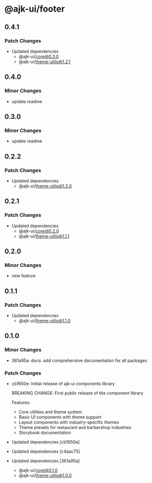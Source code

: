 # @ajk-ui/footer

## 0.4.1

### Patch Changes

- Updated dependencies
  - @ajk-ui/core@0.3.0
  - @ajk-ui/theme-utils@1.2.1

## 0.4.0

### Minor Changes

- update readme

## 0.3.0

### Minor Changes

- update readme

## 0.2.2

### Patch Changes

- Updated dependencies
  - @ajk-ui/theme-utils@1.2.0

## 0.2.1

### Patch Changes

- Updated dependencies
  - @ajk-ui/core@0.2.0
  - @ajk-ui/theme-utils@1.1.1

## 0.2.0

### Minor Changes

- new feature

## 0.1.1

### Patch Changes

- Updated dependencies
  - @ajk-ui/theme-utils@1.1.0

## 0.1.0

### Minor Changes

- 361a95a: docs: add comprehensive documentation for all packages

### Patch Changes

- cb1650e: Initial release of ajk-ui components library

  BREAKING CHANGE: First public release of the component library

  Features:

  - Core utilities and theme system
  - Basic UI components with theme support
  - Layout components with industry-specific themes
  - Theme presets for restaurant and barbershop industries
  - Storybook documentation

- Updated dependencies [cb1650e]
- Updated dependencies [c4aac75]
- Updated dependencies [361a95a]
  - @ajk-ui/core@0.1.0
  - @ajk-ui/theme-utils@1.0.0
